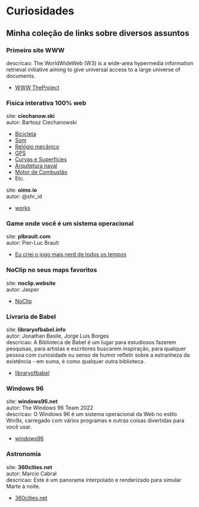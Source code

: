 # Curiosidades

## Minha coleção de links sobre diversos assuntos

### Primeiro site WWW
descricao: The WorldWideWeb (W3) is a wide-area hypermedia information retrieval initiative aiming to give universal access to a large universe of documents.
- [WWW TheProject](http://info.cern.ch/hypertext/WWW/TheProject.html)

### Fisica interativa 100% web
site: **ciechanow.ski**  
autor: Bartosz Ciechanowski
- [Bicicleta](https://ciechanow.ski/)
- [Som](https://ciechanow.ski/page/2/)
- [Relógio mecânico](https://ciechanow.ski/page/3/)
- [GPS](https://ciechanow.ski/page/4/)
- [Curvas e Superfícies](https://ciechanow.ski/page/5/)
- [Arquitetura naval](https://ciechanow.ski/page/6/)
- [Motor de Combustão](https://ciechanow.ski/page/7/)
- Etc.

site: **oimo.io**  
autor: @shr_id
- [works](https://oimo.io/works)

### Game onde você é um sistema operacional
site: **plbrault.com**  
autor: Pier-Luc Brault
- [Eu criei o jogo mais nerd de todos os tempos](https://plbrault.com/blog-posts/i-created-the-nerdierst-game-ever-en/)

### NoClip no seus maps favoritos
site: **noclip.website**  
autor: Jasper
- [NoClip](https://noclip.website/)

### Livraria de Babel
site: **libraryofbabel.info**  
autor: Jonathan Basile, Jorge Luis Borges  
descricao: A Biblioteca de Babel é um lugar para estudiosos fazerem pesquisas, para artistas e escritores buscarem inspiração, para qualquer pessoa com curiosidade ou senso de humor refletir sobre a estranheza da existência - em suma, é como qualquer outra biblioteca.
- [libraryofbabel](https://libraryofbabel.info/)

### Windows 96
site: **windows96.net**  
autor: The Windows 96 Team 2022  
descricao: O Windows 96 é um sistema operacional da Web no estilo Win9x, carregado com vários programas e outras coisas divertidas para você usar.
- [windows96](https://windows96.net/)

### Astronomia
site: **360cities.net**  
autor: Marcio Cabral  
descricao: Este é um panorama interpolado e renderizado para simular Marte à noite.
- [360cities.net](https://www.360cities.net/image/mars-at-night)


